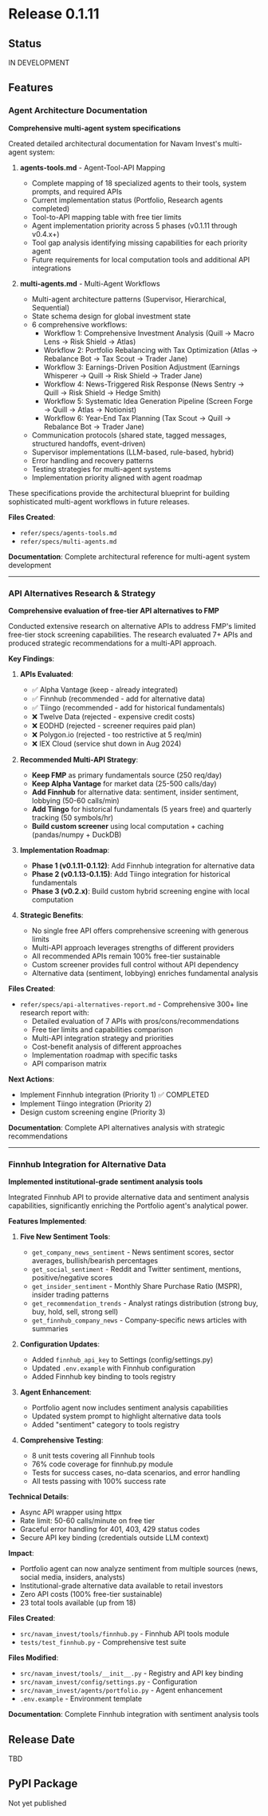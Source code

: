 # Release 0.1.11

## Status
IN DEVELOPMENT

## Features

### Agent Architecture Documentation

**Comprehensive multi-agent system specifications**

Created detailed architectural documentation for Navam Invest's multi-agent system:

1. **agents-tools.md** - Agent-Tool-API Mapping
   - Complete mapping of 18 specialized agents to their tools, system prompts, and required APIs
   - Current implementation status (Portfolio, Research agents completed)
   - Tool-to-API mapping table with free tier limits
   - Agent implementation priority across 5 phases (v0.1.11 through v0.4.x+)
   - Tool gap analysis identifying missing capabilities for each priority agent
   - Future requirements for local computation tools and additional API integrations

2. **multi-agents.md** - Multi-Agent Workflows
   - Multi-agent architecture patterns (Supervisor, Hierarchical, Sequential)
   - State schema design for global investment state
   - 6 comprehensive workflows:
     - Workflow 1: Comprehensive Investment Analysis (Quill → Macro Lens → Risk Shield → Atlas)
     - Workflow 2: Portfolio Rebalancing with Tax Optimization (Atlas → Rebalance Bot → Tax Scout → Trader Jane)
     - Workflow 3: Earnings-Driven Position Adjustment (Earnings Whisperer → Quill → Risk Shield → Trader Jane)
     - Workflow 4: News-Triggered Risk Response (News Sentry → Quill → Risk Shield → Hedge Smith)
     - Workflow 5: Systematic Idea Generation Pipeline (Screen Forge → Quill → Atlas → Notionist)
     - Workflow 6: Year-End Tax Planning (Tax Scout → Quill → Rebalance Bot → Trader Jane)
   - Communication protocols (shared state, tagged messages, structured handoffs, event-driven)
   - Supervisor implementations (LLM-based, rule-based, hybrid)
   - Error handling and recovery patterns
   - Testing strategies for multi-agent systems
   - Implementation priority aligned with agent roadmap

These specifications provide the architectural blueprint for building sophisticated multi-agent workflows in future releases.

**Files Created**:
- `refer/specs/agents-tools.md`
- `refer/specs/multi-agents.md`

**Documentation**: Complete architectural reference for multi-agent system development

---

### API Alternatives Research & Strategy

**Comprehensive evaluation of free-tier API alternatives to FMP**

Conducted extensive research on alternative APIs to address FMP's limited free-tier stock screening capabilities. The research evaluated 7+ APIs and produced strategic recommendations for a multi-API approach.

**Key Findings**:

1. **APIs Evaluated**:
   - ✅ Alpha Vantage (keep - already integrated)
   - ✅ Finnhub (recommended - add for alternative data)
   - ✅ Tiingo (recommended - add for historical fundamentals)
   - ❌ Twelve Data (rejected - expensive credit costs)
   - ❌ EODHD (rejected - screener requires paid plan)
   - ❌ Polygon.io (rejected - too restrictive at 5 req/min)
   - ❌ IEX Cloud (service shut down in Aug 2024)

2. **Recommended Multi-API Strategy**:
   - **Keep FMP** as primary fundamentals source (250 req/day)
   - **Keep Alpha Vantage** for market data (25-500 calls/day)
   - **Add Finnhub** for alternative data: sentiment, insider sentiment, lobbying (50-60 calls/min)
   - **Add Tiingo** for historical fundamentals (5 years free) and quarterly tracking (50 symbols/hr)
   - **Build custom screener** using local computation + caching (pandas/numpy + DuckDB)

3. **Implementation Roadmap**:
   - **Phase 1 (v0.1.11-0.1.12)**: Add Finnhub integration for alternative data
   - **Phase 2 (v0.1.13-0.1.15)**: Add Tiingo integration for historical fundamentals
   - **Phase 3 (v0.2.x)**: Build custom hybrid screening engine with local computation

4. **Strategic Benefits**:
   - No single free API offers comprehensive screening with generous limits
   - Multi-API approach leverages strengths of different providers
   - All recommended APIs remain 100% free-tier sustainable
   - Custom screener provides full control without API dependency
   - Alternative data (sentiment, lobbying) enriches fundamental analysis

**Files Created**:
- `refer/specs/api-alternatives-report.md` - Comprehensive 300+ line research report with:
  - Detailed evaluation of 7 APIs with pros/cons/recommendations
  - Free tier limits and capabilities comparison
  - Multi-API integration strategy and priorities
  - Cost-benefit analysis of different approaches
  - Implementation roadmap with specific tasks
  - API comparison matrix

**Next Actions**:
- Implement Finnhub integration (Priority 1) ✅ COMPLETED
- Implement Tiingo integration (Priority 2)
- Design custom screening engine (Priority 3)

**Documentation**: Complete API alternatives analysis with strategic recommendations

---

### Finnhub Integration for Alternative Data

**Implemented institutional-grade sentiment analysis tools**

Integrated Finnhub API to provide alternative data and sentiment analysis capabilities, significantly enriching the Portfolio agent's analytical power.

**Features Implemented**:

1. **Five New Sentiment Tools**:
   - `get_company_news_sentiment` - News sentiment scores, sector averages, bullish/bearish percentages
   - `get_social_sentiment` - Reddit and Twitter sentiment, mentions, positive/negative scores
   - `get_insider_sentiment` - Monthly Share Purchase Ratio (MSPR), insider trading patterns
   - `get_recommendation_trends` - Analyst ratings distribution (strong buy, buy, hold, sell, strong sell)
   - `get_finnhub_company_news` - Company-specific news articles with summaries

2. **Configuration Updates**:
   - Added `finnhub_api_key` to Settings (config/settings.py)
   - Updated `.env.example` with Finnhub configuration
   - Added Finnhub key binding to tools registry

3. **Agent Enhancement**:
   - Portfolio agent now includes sentiment analysis capabilities
   - Updated system prompt to highlight alternative data tools
   - Added "sentiment" category to tools registry

4. **Comprehensive Testing**:
   - 8 unit tests covering all Finnhub tools
   - 76% code coverage for finnhub.py module
   - Tests for success cases, no-data scenarios, and error handling
   - All tests passing with 100% success rate

**Technical Details**:
- Async API wrapper using httpx
- Rate limit: 50-60 calls/minute on free tier
- Graceful error handling for 401, 403, 429 status codes
- Secure API key binding (credentials outside LLM context)

**Impact**:
- Portfolio agent can now analyze sentiment from multiple sources (news, social media, insiders, analysts)
- Institutional-grade alternative data available to retail investors
- Zero API costs (100% free-tier sustainable)
- 23 total tools available (up from 18)

**Files Created**:
- `src/navam_invest/tools/finnhub.py` - Finnhub API tools module
- `tests/test_finnhub.py` - Comprehensive test suite

**Files Modified**:
- `src/navam_invest/tools/__init__.py` - Registry and API key binding
- `src/navam_invest/config/settings.py` - Configuration
- `src/navam_invest/agents/portfolio.py` - Agent enhancement
- `.env.example` - Environment template

**Documentation**: Complete Finnhub integration with sentiment analysis tools

## Release Date
TBD

## PyPI Package
Not yet published
